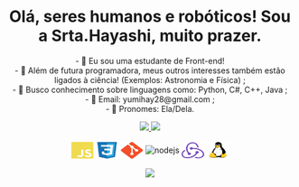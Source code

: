
  <h1 align="center">
    Olá, seres humanos e robóticos! Sou a Srta.Hayashi, muito prazer.
  </h1>


  <p align="center">
- 🎉 Eu sou uma estudante de Front-end!
<br>
- 💫 Além de futura programadora, meus outros interesses também estão ligados à ciência! (Exemplos: Astronomia e Física) ; 
<br>
- 👾 Busco conhecimento sobre linguagens como: Python, C#, C++, Java ;
<br>
- 🦢 Email: yumihay28@gmail.com ; 
<br>
- 🧠 Pronomes: Ela/Dela.
  </p>

<div align="center">
  <a href="https://github.com/YumiHayashi">
    <img height="150em" src="https://github-readme-stats.vercel.app/api?username=YumiHayashi&count_private=true&include_all_commits=true&show_icons=true&theme=radical&hide_border=false&show_owner=true"/>
    <img height="150em" src="https://github-readme-stats.vercel.app/api/top-langs/?username=YumiHayashi&theme=radical&hide_border=false&&layout=compact"/>
  </a>
</div>

<br>

<div align="center">
  <img align="center" alt="Js" height="30" width="40" src="https://raw.githubusercontent.com/devicons/devicon/master/icons/javascript/javascript-plain.svg">
  <img align="center" alt="CSS" height="30" width="40" src="https://raw.githubusercontent.com/devicons/devicon/master/icons/css3/css3-original.svg">
  <img align="center" alt="git" height="30" width="40" src="https://raw.githubusercontent.com/devicons/devicon/master/icons/git/git-original.svg">
  <img align="center" alt="nodejs" height="30" width="40" src="https://cdn.worldvectorlogo.com/logos/nodejs-icon.svg">
  <img align="center" alt="Redux" height="30" width="40" src="https://raw.githubusercontent.com/devicons/devicon/master/icons/redux/redux-original.svg">
  <img align="center" alt="linux" height="30" width="40" src="https://raw.githubusercontent.com/devicons/devicon/master/icons/linux/linux-original.svg">  
</div>

<br>

<div align="center">
<a href="https://www.instagram.com/yumi._hayashi/" target="_blank"><img src="https://img.shields.io/badge/-Instagram-%23E4405F?style=for-the-badge&logo=instagram&logoColor=white" target="_blank"></a>
</div>



